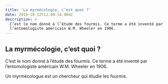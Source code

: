 ```yaml
---
title: 'La myrmécologie, c’est quoi ?'
date: 2019-10-12T12:40:14.904Z
description: >
  C’est le nom donné à l’étude des fourmis. Ce terme a été inventé par
  l’entomologiste américain W.M. Wheeler en 1906.
---
```

## La myrmécologie, c’est quoi ?

C’est le nom donné à l’étude des fourmis. Ce terme a été inventé par l’entomologiste américain W.M. Wheeler en 1906.

Un myrmécologue est un chercheur qui étudie les fourmis.
